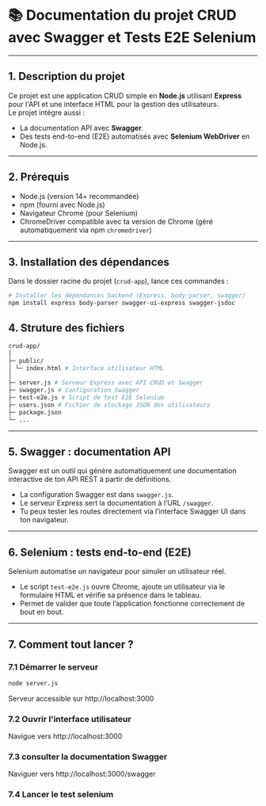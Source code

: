 # 📚 Documentation du projet CRUD avec Swagger et Tests E2E Selenium

---

## 1. Description du projet

Ce projet est une application CRUD simple en **Node.js** utilisant **Express** pour l'API et une interface HTML pour la gestion des utilisateurs.  
Le projet intègre aussi :

- La documentation API avec **Swagger**.
- Des tests end-to-end (E2E) automatisés avec **Selenium WebDriver** en Node.js.

---

## 2. Prérequis

- Node.js (version 14+ recommandée)  
- npm (fourni avec Node.js)  
- Navigateur Chrome (pour Selenium)  
- ChromeDriver compatible avec ta version de Chrome (géré automatiquement via npm `chromedriver`)

---

## 3. Installation des dépendances

Dans le dossier racine du projet (`crud-app`), lance ces commandes :

```bash
# Installer les dépendances backend (Express, body-parser, swagger)
npm install express body-parser swagger-ui-express swagger-jsdoc
```

## 4. Struture des fichiers 
```bash
crud-app/
│
├─ public/
│ └─ index.html # Interface utilisateur HTML
│
├─ server.js # Serveur Express avec API CRUD et Swagger
├─ swagger.js # Configuration Swagger
├─ test-e2e.js # Script de test E2E Selenium
├─ users.json # Fichier de stockage JSON des utilisateurs
├─ package.json
└─ ...
```

---

## 5. Swagger : documentation API

Swagger est un outil qui génère automatiquement une documentation interactive de ton API REST à partir de définitions.

- La configuration Swagger est dans `swagger.js`.
- Le serveur Express sert la documentation à l’URL `/swagger`.
- Tu peux tester les routes directement via l’interface Swagger UI dans ton navigateur.

---

## 6. Selenium : tests end-to-end (E2E)

Selenium automatise un navigateur pour simuler un utilisateur réel.

- Le script `test-e2e.js` ouvre Chrome, ajoute un utilisateur via le formulaire HTML et vérifie sa présence dans le tableau.
- Permet de valider que toute l’application fonctionne correctement de bout en bout.

---

## 7. Comment tout lancer ?

### 7.1 Démarrer le serveur

```bash
node server.js
```
Serveur accessible sur http://localhost:3000

### 7.2 Ouvrir l'interface utilisateur
Navigue vers http://localhost:3000

### 7.3 consulter la documentation Swagger
Naviguer vers http://localhost:3000/swagger

### 7.4 Lancer le test selenium
